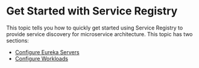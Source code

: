 # Get Started with Service Registry

This topic tells you how to quickly get started using Service Registry to provide service discovery
for microservice architecture. This topic has two sections:

- [Configure Eureka Servers](configuring-eureka-servers.hbs.md)
- [Configure Workloads](configuring-workloads.hbs.md)
